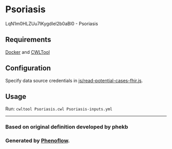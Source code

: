# Psoriasis

LqN1m0HLZUu7IKygdIel2b0aBl0 - Psoriasis

## Requirements

[Docker](https://docs.docker.com/install/) and [CWLTool](https://github.com/common-workflow-language/cwltool#install)

## Configuration

Specify data source credentials in [js/read-potential-cases-fhir.js](js/read-potential-cases-fhir.js).

## Usage

Run: `cwltool Psoriasis.cwl Psoriasis-inputs.yml`

***

### Based on original definition developed by phekb
### Generated by [Phenoflow](https://kclhi.org/phenoflow).
